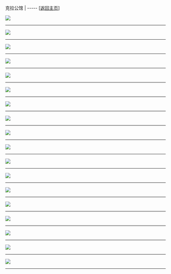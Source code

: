 
克拉公馆   | ----- [[返回主页](mainMd.md)]


[![](../02_ad/clark/s_clark_01.jpg)](../02_ad/clark/clark_01.jpg)

 --- 

[![](../02_ad/clark/s_clark_02.jpg)](../02_ad/clark/clark_02.jpg)

 --- 

[![](../02_ad/clark/s_clark_03.jpg)](../02_ad/clark/clark_03.jpg)

 --- 

[![](../02_ad/clark/s_clark_04.jpg)](../02_ad/clark/clark_04.jpg)

 --- 

[![](../02_ad/clark/s_clark_05.jpg)](../02_ad/clark/clark_05.jpg)

 --- 

[![](../02_ad/clark/s_clark_06.jpg)](../02_ad/clark/clark_06.jpg)

 --- 

[![](../02_ad/clark/s_clark_07.jpg)](../02_ad/clark/clark_07.jpg)

 --- 

[![](../02_ad/clark/s_clark_08.jpg)](../02_ad/clark/clark_08.jpg)

 --- 

[![](../02_ad/clark/s_clark_09.jpg)](../02_ad/clark/clark_09.jpg)

 --- 

[![](../02_ad/clark/s_clark_10.jpg)](../02_ad/clark/clark_10.jpg)

 --- 

[![](../02_ad/clark/s_clark_11.jpg)](../02_ad/clark/clark_11.jpg)

 --- 

[![](../02_ad/clark/s_clark_12.jpg)](../02_ad/clark/clark_12.jpg)

 --- 

[![](../02_ad/clark/s_clark_13.jpg)](../02_ad/clark/clark_13.jpg)

 --- 

[![](../02_ad/clark/s_clark_14.jpg)](../02_ad/clark/clark_14.jpg)

 --- 

[![](../02_ad/clark/s_clark_15.jpg)](../02_ad/clark/clark_15.jpg)

 --- 

[![](../02_ad/clark/s_clark_16.jpg)](../02_ad/clark/clark_16.jpg)

 --- 

[![](../02_ad/clark/s_clark_17.jpg)](../02_ad/clark/clark_17.jpg)

 --- 

[![](../02_ad/clark/s_clark_18.jpg)](../02_ad/clark/clark_18.jpg)

 --- 
